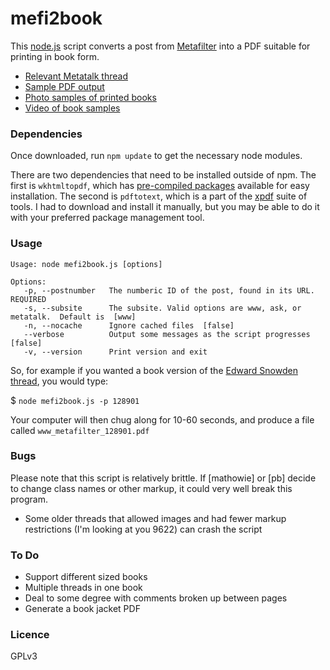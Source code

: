 # mefi2book

This [node.js](http://nodejs.org/) script converts a post from [Metafilter](http://www.metafilter.com) into a PDF suitable for printing in book form.

* [Relevant Metatalk thread](http://metatalk.metafilter.com/23524/mefi2book)
* [Sample PDF output](http://hirmes.com/mefi2book/www_metafilter_128901.pdf)
* [Photo samples of printed books](https://www.flickr.com/photos/hirmes/sets/72157649658026692/)
* [Video of book samples](https://www.youtube.com/watch?v=Lw1ZMLU04jM)


### Dependencies

Once downloaded, run `npm update` to get the necessary node modules.

There are two dependencies that need to be installed outside of npm. The first is `wkhtmltopdf`, which has [pre-compiled packages](http://wkhtmltopdf.org/downloads.html) available for easy installation. The second is `pdftotext`, which is a part of the [xpdf](http://www.foolabs.com/xpdf/) suite of tools.  I had to download and install it manually, but you may be able to do it with your preferred package management tool.

### Usage

```
Usage: node mefi2book.js [options]

Options:
   -p, --postnumber   The numberic ID of the post, found in its URL. REQUIRED
   -s, --subsite      The subsite. Valid options are www, ask, or metatalk.  Default is  [www]
   -n, --nocache      Ignore cached files  [false]
   --verbose          Output some messages as the script progresses  [false]
   -v, --version      Print version and exit
```

So, for example if you wanted a book version of the [Edward Snowden thread](http://www.metafilter.com/128901/I-do-not-expect-to-see-home-again), you would type:

$ `node mefi2book.js -p 128901`

Your computer will then chug along for 10-60 seconds, and produce a file called `www_metafilter_128901.pdf`

### Bugs

Please note that this script is relatively brittle.  If [mathowie] or [pb] decide to change class names or other markup, it could very well break this program.

* Some older threads that allowed images and had fewer markup restrictions (I'm looking at you 9622) can crash the script

### To Do

* Support different sized books
* Multiple threads in one book
* Deal to some degree with comments broken up between pages
* Generate a book jacket PDF

### Licence

GPLv3